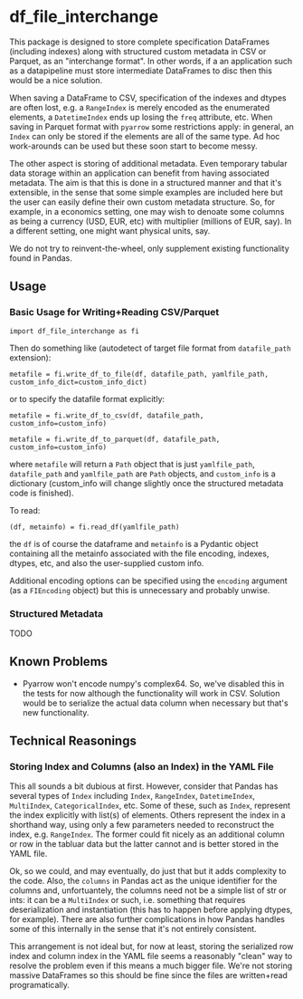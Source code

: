 # df_file_interchange

This package is designed to store complete specification DataFrames (including indexes) along with structured custom metadata in CSV or Parquet, as an "interchange format". In other words, if a an application such as a datapipeline must store intermediate DataFrames to disc then this would be a nice solution.

When saving a DataFrame to CSV, specification of the indexes and dtypes are often lost, e.g. a `RangeIndex` is merely encoded as the enumerated elements, a `DatetimeIndex` ends up losing the `freq` attribute, etc. When saving in Parquet format with `pyarrow` some restrictions apply: in general, an `Index` can only be stored if the elements are all of the same type. Ad hoc work-arounds can be used but these soon start to become messy.

The other aspect is storing of additional metadata. Even temporary tabular data storage within an application can benefit from having associated metadata. The aim is that this is done in a structured manner and that it's extensible, in the sense that some simple examples are included here but the user can easily define their own custom metadata structure. So, for example, in a economics setting, one may wish to denoate some columns as being a currency (USD, EUR, etc) with multiplier (millions of EUR, say). In a different setting, one might want physical units, say.

We do not try to reinvent-the-wheel, only supplement existing functionality found in Pandas.


## Usage

### Basic Usage for Writing+Reading CSV/Parquet

`import df_file_interchange as fi`

Then do something like (autodetect of target file format from `datafile_path` extension):

`metafile = fi.write_df_to_file(df, datafile_path, yamlfile_path, custom_info_dict=custom_info_dict)`

or to specify the datafile format explicitly:

`metafile = fi.write_df_to_csv(df, datafile_path, custom_info=custom_info)`

`metafile = fi.write_df_to_parquet(df, datafile_path, custom_info=custom_info)`

where `metafile` will return a `Path` object that is just `yamlfile_path`, `datafile_path` and `yamlfile_path` are `Path` objects, and `custom_info` is a dictionary (custom_info will change slightly once the structured metadata code is finished).

To read:

`(df, metainfo) = fi.read_df(yamlfile_path)`

the `df` is of course the dataframe and `metainfo` is a Pydantic object containing all the metainfo associated with the file encoding, indexes, dtypes, etc, and also the user-supplied custom info.

Additional encoding options can be specified using the `encoding` argument (as a `FIEncoding` object) but this is unnecessary and probably unwise.


### Structured Metadata

TODO


## Known Problems

* Pyarrow won't encode numpy's complex64. So, we've disabled this in the tests for now although the functionality will work in CSV. Solution would be to serialize the actual data column when necessary but that's new functionality.



## Technical Reasonings

### Storing Index and Columns (also an Index) in the YAML File

This all sounds a bit dubious at first. However, consider that Pandas has several types of `Index` including `Index`, `RangeIndex`, `DatetimeIndex`, `MultiIndex`, `CategoricalIndex`, etc. Some of these, such as `Index`, represent the index explicitly with list(s) of elements. Others represent the index in a shorthand way, using only a few parameters needed to reconstruct the index, e.g. `RangeIndex`. The former could fit nicely as an additional column or row in the tabluar data but the latter cannot and is better stored in the YAML file.

Ok, so we could, and may eventually, do just that but it adds complexity to the code. Also, the `columns` in Pandas act as the unique identifier for the columns and, unfortuantely, the columns need not be a simple list of str or ints: it can be a `MultiIndex` or such, i.e. something that requires deserialization and instantiation (this has to happen before applying dtypes, for example). There are also further complications in how Pandas handles some of this internally in the sense that it's not entirely consistent.

This arrangement is not ideal but, for now at least, storing the serialized row index and column index in the YAML file seems a reasonably "clean" way to resolve the problem even if this means a much bigger file. We're not storing massive DataFrames so this should be fine since the files are written+read programatically.


